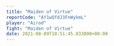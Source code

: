 ```yaml
---
title: "Maiden of Virtue"
reportCode: "AY1wQfdJ3FnWykmL"
player: "Airod"
fight: "Maiden of Virtue"
date: 2021-08-09T18:51:45.833000+00:00
---
```

